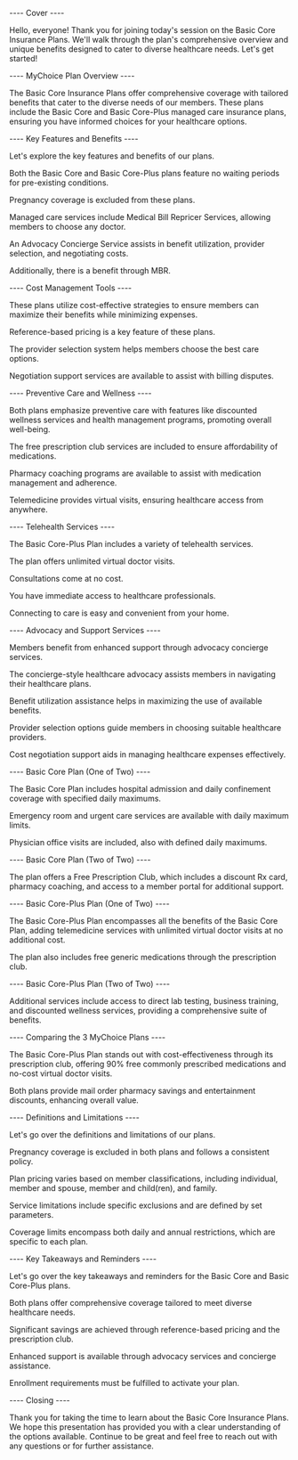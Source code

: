 ---- Cover ----

Hello, everyone! Thank you for joining today's session on the Basic Core Insurance Plans. We'll walk through the plan's comprehensive overview and unique benefits designed to cater to diverse healthcare needs. Let's get started!

---- MyChoice Plan Overview ----

The Basic Core Insurance Plans offer comprehensive coverage with tailored benefits that cater to the diverse needs of our members. These plans include the Basic Core and Basic Core-Plus managed care insurance plans, ensuring you have informed choices for your healthcare options.

---- Key Features and Benefits ----

Let's explore the key features and benefits of our plans.

Both the Basic Core and Basic Core-Plus plans feature no waiting periods for pre-existing conditions.

Pregnancy coverage is excluded from these plans.

Managed care services include Medical Bill Repricer Services, allowing members to choose any doctor.

An Advocacy Concierge Service assists in benefit utilization, provider selection, and negotiating costs.

Additionally, there is a benefit through MBR.

---- Cost Management Tools ----

These plans utilize cost-effective strategies to ensure members can maximize their benefits while minimizing expenses.

Reference-based pricing is a key feature of these plans.

The provider selection system helps members choose the best care options.

Negotiation support services are available to assist with billing disputes.

---- Preventive Care and Wellness ----

Both plans emphasize preventive care with features like discounted wellness services and health management programs, promoting overall well-being.

The free prescription club services are included to ensure affordability of medications.

Pharmacy coaching programs are available to assist with medication management and adherence.

Telemedicine provides virtual visits, ensuring healthcare access from anywhere.

---- Telehealth Services ----

The Basic Core-Plus Plan includes a variety of telehealth services.

The plan offers unlimited virtual doctor visits.

Consultations come at no cost.

You have immediate access to healthcare professionals.

Connecting to care is easy and convenient from your home.

---- Advocacy and Support Services ----

Members benefit from enhanced support through advocacy concierge services.

The concierge-style healthcare advocacy assists members in navigating their healthcare plans.

Benefit utilization assistance helps in maximizing the use of available benefits.

Provider selection options guide members in choosing suitable healthcare providers.

Cost negotiation support aids in managing healthcare expenses effectively.

---- Basic Core Plan (One of Two) ----

The Basic Core Plan includes hospital admission and daily confinement coverage with specified daily maximums. 

Emergency room and urgent care services are available with daily maximum limits. 

Physician office visits are included, also with defined daily maximums.

---- Basic Core Plan (Two of Two) ----

The plan offers a Free Prescription Club, which includes a discount Rx card, pharmacy coaching, and access to a member portal for additional support.

---- Basic Core-Plus Plan (One of Two) ----

The Basic Core-Plus Plan encompasses all the benefits of the Basic Core Plan, adding telemedicine services with unlimited virtual doctor visits at no additional cost. 

The plan also includes free generic medications through the prescription club.

---- Basic Core-Plus Plan (Two of Two) ----

Additional services include access to direct lab testing, business training, and discounted wellness services, providing a comprehensive suite of benefits.

---- Comparing the 3 MyChoice Plans ----

The Basic Core-Plus Plan stands out with cost-effectiveness through its prescription club, offering 90% free commonly prescribed medications and no-cost virtual doctor visits. 

Both plans provide mail order pharmacy savings and entertainment discounts, enhancing overall value.

---- Definitions and Limitations ----

Let's go over the definitions and limitations of our plans.

Pregnancy coverage is excluded in both plans and follows a consistent policy.

Plan pricing varies based on member classifications, including individual, member and spouse, member and child(ren), and family.

Service limitations include specific exclusions and are defined by set parameters.

Coverage limits encompass both daily and annual restrictions, which are specific to each plan.

---- Key Takeaways and Reminders ----

Let's go over the key takeaways and reminders for the Basic Core and Basic Core-Plus plans.

Both plans offer comprehensive coverage tailored to meet diverse healthcare needs.

Significant savings are achieved through reference-based pricing and the prescription club.

Enhanced support is available through advocacy services and concierge assistance.

Enrollment requirements must be fulfilled to activate your plan.

---- Closing ----

Thank you for taking the time to learn about the Basic Core Insurance Plans. We hope this presentation has provided you with a clear understanding of the options available. Continue to be great and feel free to reach out with any questions or for further assistance.